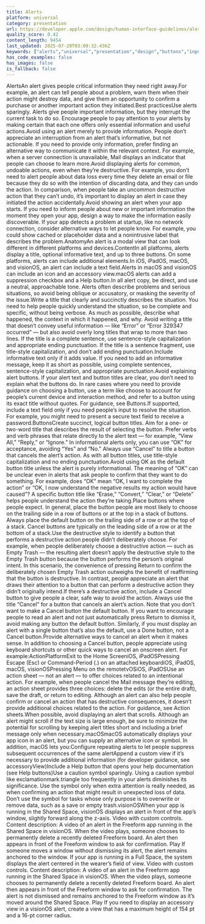 ```yaml
---
title: Alerts
platform: universal
category: presentation
url: https://developer.apple.com/design/human-interface-guidelines/alerts
quality_score: 0.42
content_length: 9454
last_updated: 2025-07-20T03:09:32.436Z
keywords: ["alerts","universal","presentation","design","buttons","input","controls","system"]
has_code_examples: false
has_images: false
is_fallback: false
---
```


AlertsAn alert gives people critical information they need right away.For example, an alert can tell people about a problem, warn them when their action might destroy data, and give them an opportunity to confirm a purchase or another important action they initiated.Best practicesUse alerts sparingly. Alerts give people important information, but they interrupt the current task to do so. Encourage people to pay attention to your alerts by making certain that each one offers only essential information and useful actions.Avoid using an alert merely to provide information. People don’t appreciate an interruption from an alert that’s informative, but not actionable. If you need to provide only information, prefer finding an alternative way to communicate it within the relevant context. For example, when a server connection is unavailable, Mail displays an indicator that people can choose to learn more.Avoid displaying alerts for common, undoable actions, even when they’re destructive. For example, you don’t need to alert people about data loss every time they delete an email or file because they do so with the intention of discarding data, and they can undo the action. In comparison, when people take an uncommon destructive action that they can’t undo, it’s important to display an alert in case they initiated the action accidentally.Avoid showing an alert when your app starts. If you need to inform people about new or important information the moment they open your app, design a way to make the information easily discoverable. If your app detects a problem at startup, like no network connection, consider alternative ways to let people know. For example, you could show cached or placeholder data and a nonintrusive label that describes the problem.AnatomyAn alert is a modal view that can look different in different platforms and devices.ContentIn all platforms, alerts display a title, optional informative text, and up to three buttons. On some platforms, alerts can include additional elements.In iOS, iPadOS, macOS, and visionOS, an alert can include a text field.Alerts in macOS and visionOS can include an icon and an accessory view.macOS alerts can add a suppression checkbox and a Help button.In all alert copy, be direct, and use a neutral, approachable tone. Alerts often describe problems and serious situations, so avoid being oblique or accusatory, or masking the severity of the issue.Write a title that clearly and succinctly describes the situation. You need to help people quickly understand the situation, so be complete and specific, without being verbose. As much as possible, describe what happened, the context in which it happened, and why. Avoid writing a title that doesn’t convey useful information — like “Error” or “Error 329347 occurred” — but also avoid overly long titles that wrap to more than two lines. If the title is a complete sentence, use sentence-style capitalization and appropriate ending punctuation. If the title is a sentence fragment, use title-style capitalization, and don’t add ending punctuation.Include informative text only if it adds value. If you need to add an informative message, keep it as short as possible, using complete sentences, sentence-style capitalization, and appropriate punctuation.Avoid explaining alert buttons. If your alert text and button titles are clear, you don’t need to explain what the buttons do. In rare cases where you need to provide guidance on choosing a button, use a term like choose to account for people’s current device and interaction method, and refer to a button using its exact title without quotes. For guidance, see Buttons.If supported, include a text field only if you need people’s input to resolve the situation. For example, you might need to present a secure text field to receive a password.ButtonsCreate succinct, logical button titles. Aim for a one- or two-word title that describes the result of selecting the button. Prefer verbs and verb phrases that relate directly to the alert text — for example, “View All,” “Reply,” or “Ignore.” In informational alerts only, you can use “OK” for acceptance, avoiding “Yes” and “No.” Always use “Cancel” to title a button that cancels the alert’s action. As with all button titles, use title-style capitalization and no ending punctuation.Avoid using OK as the default button title unless the alert is purely informational. The meaning of “OK” can be unclear even in alerts that ask people to confirm that they want to do something. For example, does “OK” mean “OK, I want to complete the action” or “OK, I now understand the negative results my action would have caused”? A specific button title like “Erase,” “Convert,” “Clear,” or “Delete” helps people understand the action they’re taking.Place buttons where people expect. In general, place the button people are most likely to choose on the trailing side in a row of buttons or at the top in a stack of buttons. Always place the default button on the trailing side of a row or at the top of a stack. Cancel buttons are typically on the leading side of a row or at the bottom of a stack.Use the destructive style to identify a button that performs a destructive action people didn’t deliberately choose. For example, when people deliberately choose a destructive action — such as Empty Trash — the resulting alert doesn’t apply the destructive style to the Empty Trash button because the button performs the person’s original intent. In this scenario, the convenience of pressing Return to confirm the deliberately chosen Empty Trash action outweighs the benefit of reaffirming that the button is destructive. In contrast, people appreciate an alert that draws their attention to a button that can perform a destructive action they didn’t originally intend.If there’s a destructive action, include a Cancel button to give people a clear, safe way to avoid the action. Always use the title “Cancel” for a button that cancels an alert’s action. Note that you don’t want to make a Cancel button the default button. If you want to encourage people to read an alert and not just automatically press Return to dismiss it, avoid making any button the default button. Similarly, if you must display an alert with a single button that’s also the default, use a Done button, not a Cancel button.Provide alternative ways to cancel an alert when it makes sense. In addition to choosing a Cancel button, people appreciate using keyboard shortcuts or other quick ways to cancel an onscreen alert. For example:ActionPlatformExit to the Home ScreeniOS, iPadOSPressing Escape (Esc) or Command-Period (.) on an attached keyboardiOS, iPadOS, macOS, visionOSPressing Menu on the remotetvOSiOS, iPadOSUse an action sheet — not an alert — to offer choices related to an intentional action. For example, when people cancel the Mail message they’re editing, an action sheet provides three choices: delete the edits (or the entire draft), save the draft, or return to editing. Although an alert can also help people confirm or cancel an action that has destructive consequences, it doesn’t provide additional choices related to the action. For guidance, see Action sheets.When possible, avoid displaying an alert that scrolls. Although an alert might scroll if the text size is large enough, be sure to minimize the potential for scrolling by keeping alert titles short and including a brief message only when necessary.macOSmacOS automatically displays your app icon in an alert, but you can supply an alternative icon or symbol. In addition, macOS lets you:Configure repeating alerts to let people suppress subsequent occurrences of the same alertAppend a custom view if it’s necessary to provide additional information (for developer guidance, see accessoryView)Include a Help button that opens your help documentation (see Help buttons)Use a caution symbol sparingly. Using a caution symbol like exclamationmark.triangle too frequently in your alerts diminishes its significance. Use the symbol only when extra attention is really needed, as when confirming an action that might result in unexpected loss of data. Don’t use the symbol for tasks whose only purpose is to overwrite or remove data, such as a save or empty trash.visionOSWhen your app is running in the Shared Space, visionOS displays an alert in front of the app’s window, slightly forward along the z-axis. Video with custom controls. Content description: A video of an alert in the Freeform app running in the Shared Space in visionOS. When the video plays, someone chooses to permanently delete a recently deleted Freeform board. An alert then appears in front of the Freeform window to ask for confirmation. Play If someone moves a window without dismissing its alert, the alert remains anchored to the window. If your app is running in a Full Space, the system displays the alert centered in the wearer’s field of view. Video with custom controls. Content description: A video of an alert in the Freeform app running in the Shared Space in visionOS. When the video plays, someone chooses to permanently delete a recently deleted Freeform board. An alert then appears in front of the Freeform window to ask for confirmation. The alert is not dismissed and remains anchored to the Freeform window as it’s moved around the Shared Space. Play If you need to display an accessory view in a visionOS alert, create a view that has a maximum height of 154 pt and a 16-pt corner radius.